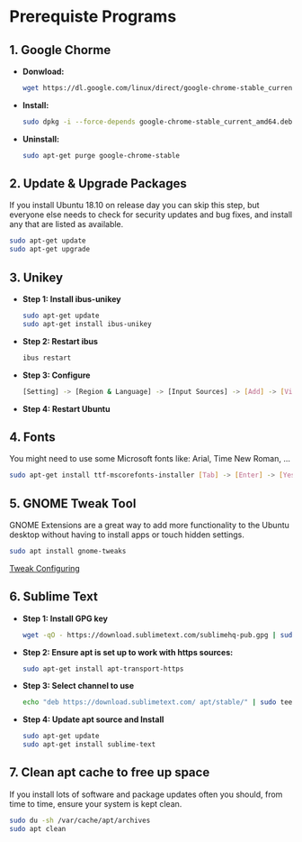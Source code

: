 #  Prerequiste Programs

## 1. Google Chorme
<ul>
<li><b>Donwload:</b></li>

```bash
wget https://dl.google.com/linux/direct/google-chrome-stable_current_amd64.deb
```

<li><b>Install:</b></li>
 
```zsh
sudo dpkg -i --force-depends google-chrome-stable_current_amd64.deb
```

<li><b>Uninstall:</b></li>

```zsh
sudo apt-get purge google-chrome-stable
```
</ul>

## 2. Update & Upgrade Packages
If you install Ubuntu 18.10 on release day you can skip this step, but everyone else needs to check for security updates and bug fixes, and install any that are listed as available.

```sh
sudo apt-get update
sudo apt-get upgrade
```

## 3. Unikey
<ul>
<li><b>Step 1: Install ibus-unikey</b></li>

```sh
sudo apt-get update
sudo apt-get install ibus-unikey
```
<li><b>Step 2: Restart ibus</b></li>

```sh
ibus restart
```

<li><b>Step 3: Configure</b></li>

```sh
[Setting] -> [Region & Language] -> [Input Sources] -> [Add] -> [Vietnamese] -> [Unikey]
```

<li><b>Step 4: Restart Ubuntu</b></li>
</ul>

## 4. Fonts
You might need to use some Microsoft fonts like: Arial, Time New Roman, ...
```sh
sudo apt-get install ttf-mscorefonts-installer [Tab] -> [Enter] -> [Yes]
```

## 5. GNOME Tweak Tool
GNOME Extensions are a great way to add more functionality to the Ubuntu desktop without having to install apps or touch hidden settings.

```sh
sudo apt install gnome-tweaks
```

[Tweak Configuring](https://itsfoss.com/gnome-tweak-tool/)

## 6. Sublime Text

<ul>
<li><b>Step 1: Install GPG key</b></li>

```sh
wget -qO - https://download.sublimetext.com/sublimehq-pub.gpg | sudo apt-key add -
```

<li><b>Step 2: Ensure apt is set up to work with https sources:</b></li>

```sh
sudo apt-get install apt-transport-https
```

<li><b>Step 3: Select channel to use</b></li>

```sh
echo "deb https://download.sublimetext.com/ apt/stable/" | sudo tee /etc/apt/sources.list.d/sublime-text.list
```

<li><b>Step 4: Update apt source and Install</b></li>

```sh
sudo apt-get update
sudo apt-get install sublime-text
```
</ul>

## 7. Clean apt cache to free up space
If you install lots of software and package updates often you should, from time to time, ensure your system is kept clean.

```sh
sudo du -sh /var/cache/apt/archives
sudo apt clean
```
